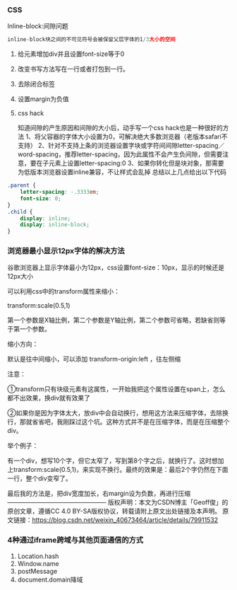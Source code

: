 ### CSS

Inline-block:间隙问题

```javascript
inline-block块之间的不可见符号会被保留父层字体的1/3大小的空间
```

1. 给元素增加div并且设置font-size等于0

2. 改变书写方法写在一行或者打包到一行。

3. 去除闭合标签

4. 设置margin为负值

5. css hack

   知道间隙的产生原因和间隙的大小后，动手写一个css hack也是一种很好的方法
   1、将父容器的字体大小设置为0，可解决绝大多数浏览器（老版本safari不支持）
   2、针对不支持上条的浏览器设置字块或字符间间隙letter-spacing／word-spacing，推荐letter-spacing，因为此属性不会产生负间隙，但需要注意，要在子元素上设置letter-spacing:0
   3、如果你转化但是块对象，那需要为低版本浏览器设置inline兼容，不让样式会乱掉
   总结以上几点给出以下代码

```css
.parent {
    letter-spacing: -.3333em;
    font-size: 0;
}
.child {
    display: inline;
    display: inline-block;
}
```

### 浏览器最小显示12px字体的解决方法

谷歌浏览器上显示字体最小为12px，css设置font-size：10px，显示的时候还是12px大小

可以利用css中的transform属性来缩小：

transform:scale(0.5,1)

第一个参数是X轴比例，第二个参数是Y轴比例，第二个参数可省略，若缺省则等于第一个参数。

缩小方向：

默认是往中间缩小，可以添加 transform-origin:left ，往左侧缩

注意：

①transform只有块级元素有这属性，一开始我把这个属性设置在span上，怎么都不出效果，换div就有效果了

②如果你是因为字体太大，放div中会自动换行，想用这方法来压缩字体，去除换行，那就省省吧，我刚踩过这个坑。这种方式并不是在压缩字体，而是在压缩整个div。

举个例子：

有一个div，想写10个字，但它太窄了，写到第8个字之后，就换行了。这时想加上transform:scale(0.5,1)，来实现不换行。最终的效果是：最后2个字仍然在下面一行，整个div变窄了。

最后我的方法是，把div宽度加长，右margin设为负数，再进行压缩
————————————————
版权声明：本文为CSDN博主「Geoff俊」的原创文章，遵循CC 4.0 BY-SA版权协议，转载请附上原文出处链接及本声明。
原文链接：https://blog.csdn.net/weixin_40673464/article/details/79911532

### 4种通过iframe跨域与其他页面通信的方式

1. Location.hash
2. Window.name
3. postMessage
4. document.domain降域

